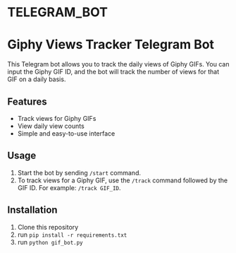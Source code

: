 # TELEGRAM_BOT
# Giphy Views Tracker Telegram Bot

This Telegram bot allows you to track the daily views of Giphy GIFs. You can input the Giphy GIF ID, and the bot will track the number of views for that GIF on a daily basis.

## Features

- Track views for Giphy GIFs
- View daily view counts
- Simple and easy-to-use interface

## Usage

1. Start the bot by sending `/start` command.
2. To track views for a Giphy GIF, use the `/track` command followed by the GIF ID. For example: `/track GIF_ID`.

## Installation

1. Clone this repository
2. run `pip install -r requirements.txt`
3. run `python gif_bot.py`
